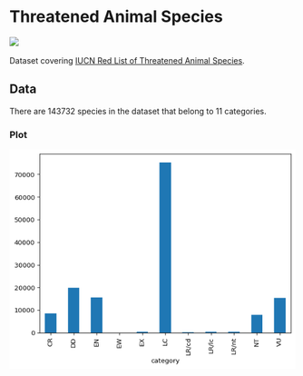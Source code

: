 # Threatened Animal Species

<div>

[![](https://github.com/datonic/threatened-animal-species/actions/workflows/ci.yaml/badge.svg)](https://github.com/datonic/threatened-animal-species/actions/workflows/ci.yaml)

</div>

Dataset covering [IUCN Red List of Threatened Animal
Species](https://www.iucnredlist.org/).

## Data

There are 143732 species in the dataset that belong to 11 categories.

### Plot

![](README_files/figure-commonmark/cell-4-output-1.png)

